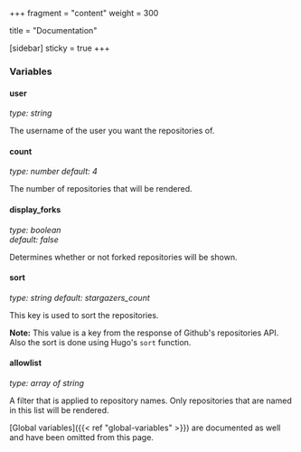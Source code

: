 +++
fragment = "content"
weight = 300

title = "Documentation"

[sidebar]
  sticky = true
+++

### Variables

#### user
*type: string*

The username of the user you want the repositories of.

#### count
*type: number*
*default: 4*

The number of repositories that will be rendered.

#### display_forks
*type: boolean*  
*default: false*

Determines whether or not forked repositories will be shown.

#### sort
*type: string*
*default: stargazers_count*

This key is used to sort the repositories.

**Note:** This value is a key from the response of Github's repositories API. Also the sort is done using Hugo's `sort` function.

#### allowlist
*type: array of string*

A filter that is applied to repository names. Only repositories that are named in this list will be rendered.

[Global variables]({{< ref "global-variables" >}}) are documented as well and have been omitted from this page.
